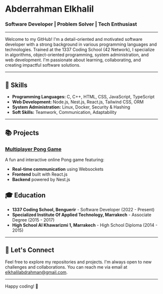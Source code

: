 # Abderrahman Elkhalil

### Software Developer | Problem Solver | Tech Enthusiast

---

Welcome to my GitHub! I'm a detail-oriented and motivated software developer with a strong background in various programming languages and technologies. Trained at the 1337 Coding School (42 Network), I specialize in algorithms, object-oriented programming, system administration, and web development. I'm passionate about learning, collaborating, and creating impactful software solutions.

---

## 🔧 Skills

- **Programming Languages:** C, C++, HTML, CSS, JavaScript, TypeScript
- **Web Development:** Node.js, Nest.js, React.js, Tailwind CSS, ORM
- **System Administration:** Linux, Docker, Security & Hashing
- **Soft Skills:** Teamwork, Communication, Adaptability

---

## 📚 Projects

### [Multiplayer Pong Game](https://github.com/joseph-el/iPong)
A fun and interactive online Pong game featuring:
- **Real-time communication** using Websockets
- **Frontend** built with React.js
- **Backend** powered by Nest.js

## 🎓 Education

- **1337 Coding School, Benguerir** - Software Developer (2022 - Present)
- **Specialized Institute Of Applied Technology, Marrakech** - Associate Degree (2015 - 2017)
- **High School Al Khawarizmi 1, Marrakech** - High School Diploma (2014 - 2015)

---

## 🌟 Let's Connect

Feel free to explore my repositories and projects. I'm always open to new challenges and collaborations. You can reach me via email at [elkhalilabdrahman@gmail.com](mailto:elkhalilabdrahman@gmail.com).

---

Happy coding! 🚀
